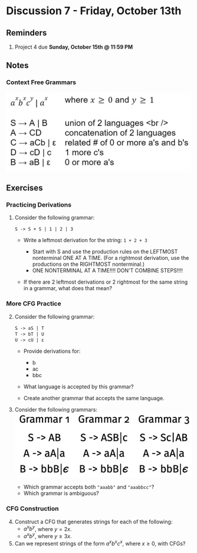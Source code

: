 # Discussion 7 - Friday, October 13th

## Reminders

1. Project 4 due **Sunday, October 15th @ 11:59 PM**

## Notes

### Context Free Grammars

<img width="500" alt="image" src="cfg.png">

## Exercises

### Practicing Derivations

1. Consider the following grammar:

   ```
   S -> S + S | 1 | 2 | 3
   ```

   - Write a leftmost derivation for the string: `1 + 2 + 3`

     - Start with S and use the production rules on the LEFTMOST nonterminal ONE AT A TIME. (For a rightmost derivation, use the productions on the RIGHTMOST nonterminal.)
     - ONE NONTERMINAL AT A TIME!!!! DON'T COMBINE STEPS!!!!

   - If there are 2 leftmost derivations or 2 rightmost for the same string in a grammar, what does that mean?

### More CFG Practice

2. Consider the following grammar:

   ```
   S -> aS | T
   T -> bT | U
   U -> cU | ε
   ```

   - Provide derivations for:

     - b
     - ac
     - bbc

   - What language is accepted by this grammar?

   - Create another grammar that accepts the same language.

3. Consider the following grammars:
   ![cfg2](cfg2.png)

   - Which grammar accepts both `"aaabb"` and `"aaabbcc"`?
   - Which grammar is ambiguous?

### CFG Construction

4. Construct a CFG that generates strings for each of the following:
   - $a^xb^y$, where $y = 2x$.
   - $a^xb^y$, where $y \ge 3x$.
5. Can we represent strings of the form $a^xb^xc^x$, where $x \ge 0$, with CFGs?
